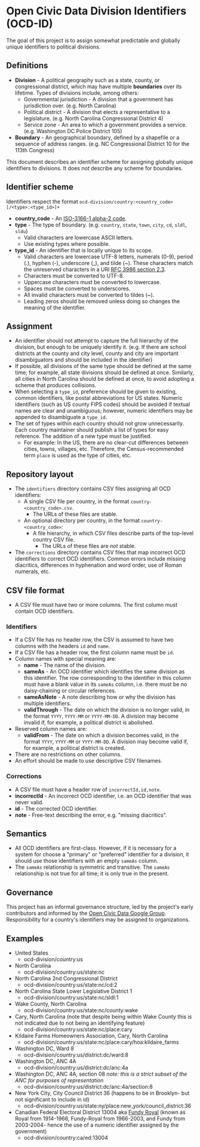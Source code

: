 # Open Civic Data Division Identifiers (OCD-ID)

The goal of this project is to assign somewhat predictable and globally unique identifiers to political divisions.

## Definitions

* **Division** - A political geography such as a state, county, or congressional district, which may have multiple **boundaries** over its lifetime.  Types of divisions include, among others:
   * Governmental jurisdiction - A division that a government has jurisdiction over.  (e.g. North Carolina)
   * Political district - A division that elects a representative to a legislature.  (e.g. North Carolina Congressional District 4)
   * Service zone - An area to which a government provides a service.  (e.g. Washington DC Police District 105)
* **Boundary** - An geographical boundary, defined by a shapefile or a sequence of address ranges.  (e.g. NC Congressional District 10 for the 113th Congress)

This document describes an identifier scheme for assigning globally unique identifiers to divisions.  It does *not* describe any scheme for boundaries.

## Identifier scheme

Identifiers respect the format `ocd-division/country:<country_code>[/<type>:<type_id>]+`

* **country_code** - An [ISO-3166-1 alpha-2 code](http://en.wikipedia.org/wiki/ISO_3166-1_alpha-2).
* **type** - The type of boundary.  (e.g. `country`, `state`, `town`, `city`, `cd`, `sldl`, `sldu`)
  * Valid characters are lowercase ASCII letters.
  * Use existing types where possible.
* **type_id** - An identifier that is locally unique to its scope.
  * Valid characters are lowercase UTF-8 letters, numerals (0-9), period (.), hyphen (-), underscore (\_), and tilde (~).  These characters match the unreserved characters in a URI [RFC 3986 section 2.3](http://www.rfc-editor.org/rfc/rfc3986.txt).
  * Characters must be converted to UTF-8.
  * Uppercase characters must be converted to lowercase.
  * Spaces must be converted to underscores.
  * All invalid characters must be converted to tildes (~).
  * Leading zeros should be removed unless doing so changes the meaning of the identifier.

## Assignment

* An identifier should not attempt to capture the full hierarchy of the division, but enough to be uniquely identify it.  (e.g. If there are school districts at the county and city level, county and city are important disambiguators and should be included in the identifier)
* If possible, all divisions of the same type should be defined at the same time; for example, all state divisions should be defined at once.  Similarly, all cities in North Carolina should be defined at once, to avoid adopting a scheme that produces collisions.
* When selecting a `type_id`, preference should be given to existing, common identifiers, like postal abbreviations for US states.  Numeric identifiers (such as US county FIPS codes) should be avoided if textual names are clear and unambiguous; however, numeric identifiers may be appended to disambiguate a `type_id`.
* The set of types within each country should not grow unnecessarily.  Each country maintainer should publish a list of types for easy reference.  The addition of a new type must be justified.
    * For example: In the US, there are no clear-cut differences between cities, towns, villages, etc. Therefore, the Census-recommended term `place` is used as the type of cities, etc.

## Repository layout

* The `identifiers` directory contains CSV files assigning all OCD identifiers:
  * A single CSV file per country, in the format `country-<country_code>.csv`.
    * The URLs of these files are stable.
  * An optional directory per country, in the format `country-<country_code>`:
    * A file hierarchy, in which CSV files describe parts of the top-level country CSV file.
      * The URLs of these files are *not* stable.
* The `corrections` directory contains CSV files that map incorrect OCD identifiers to correct OCD identifiers.  Common errors include missing diacritics, differences in hyphenation and word order, use of Roman numerals, etc.

## CSV file format

* A CSV file must have two or more columns.  The first column must contain OCD identifiers.

### Identifiers

* If a CSV file has no header row, the CSV is assumed to have two columns with the headers `id` and `name`.
* If a CSV file has a header row, the first column name must be `id`.
* Column names with special meaning are:
  * **name** - The name of the division.
  * **sameAs** - An OCD identifier which identifies the same division as this identifier.  The row corresponding to the identifier in this column must have a blank value in its `sameAs` column, i.e. there must be no daisy-chaining or circular references.
  * **sameAsNote** - A note describing how or why the division has multiple identifiers.
  * **validThrough** - The date on which the division is no longer valid, in the format `YYYY`, `YYYY-MM` or `YYYY-MM-DD`.  A division may become invalid if, for example, a political district is abolished.
* Reserved column names are:
  * **validFrom** - The date on which a division becomes valid, in the format `YYYY`, `YYYY-MM` or `YYYY-MM-DD`.  A division may become valid if, for example, a political district is created.
* There are no restrictions on other columns.
* An effort should be made to use descriptive CSV filenames.

### Corrections

* A CSV file must have a header row of `incorrectId,id,note`.
* **incorrectId** - An incorrect OCD identifier, i.e. an OCD identifier that was never valid.
* **id** - The corrected OCD identifier.
* **note** - Free-text describing the error, e.g. "missing diacritics".

## Semantics

* All OCD identifiers are first-class.  However, if it is necessary for a system for choose a "primary" or "preferred" identifier for a division, it should use those identifiers with an empty `sameAs` column.
* The `sameAs` relationship is symmetric and transitive.  The `sameAs` relationship is not true for all time; it is only true in the present.

## Governance

This project has an informal governance structure, led by the project's early contributors and informed by the [Open Civic Data Google Group](https://groups.google.com/forum/#!forum/open-civic-data).  Responsibility for a country's identifiers may be assigned to organizations.

## Examples

* United States
  * ocd-division/country:us
* North Carolina
  * ocd-division/country:us/state:nc
* North Carolina 2nd Congressional District
  * ocd-division/country:us/state:nc/cd:2
* North Carolina State Lower Legislative District 1
  * ocd-division/country:us/state:nc/sldl:1
* Wake County, North Carolina
  * ocd-division/country:us/state:nc/county:wake
* Cary, North Carolina  (note that despite being within Wake County this is not indicated due to not being an identifying feature)
  * ocd-division/country:us/state:nc/place:cary
* Kildaire Farms Homeowners Association, Cary, North Carolina
  * ocd-division/country:us/state:nc/place:cary/hoa:kildaire_farms
* Washington DC, Ward 8
  * ocd-division/country:us/district:dc/ward:8
* Washington DC, ANC 4A
  * ocd-division/country:us/district:dc/anc:4a
* Washington DC, ANC 4A, section 08  _note: this is a strict subset of the ANC for purposes of representation_
  * ocd-division/country:us/district:dc/anc:4a/section:8
* New York City, City Council District 36 (happens to be in Brooklyn- but not significant to include in id)
  * ocd-division/country:us/state:ny/place:new_york/council_district:36
* Canadian Federal Electoral District 13004 aka [Fundy Royal](http://en.wikipedia.org/wiki/Fundy_Royal) (known as Royal from 1914-1966, Fundy-Royal from 1966-2003, and Fundy from 2003-2004- hence the use of a numeric identifier assigned by the government)
  * ocd-division/country:ca/ed:13004
